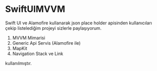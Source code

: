 # SwiftUIMVVM

Swift UI ve Alamofire kullanarak json place holder apisinden kullanıcıları çekip listelediğim projeyi sizlerle paylaşıyorum.

1) MVVM Mimarisi
2) Generic Api Servis (Alamofire ile)
3) MapKit 
4) Navigation Stack ve Link

kullanılmıştır.
